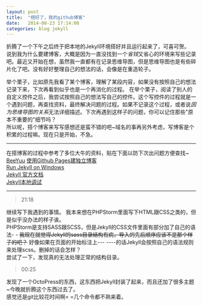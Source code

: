 ```yaml
---
layout: post
title:  "搭好了，我的github博客"
date:   2014-08-23 17:14:00
categories: blog jekyll
---
```


折腾了一个下午之后终于把本地的Jekyll环境搭好并且运行起来了，可喜可贺。  
说到我为什么要建博客，大概是因为一直没找到一个*省钱*又省心的环境来写些记录吧。最近又开始在想，虽然我一直都有在记录思维导图，但是思维导图也是有些碎片化了吧。没有好好整理自己的想法的话，会像是在重造轮子。  
<!-- more-->
举个栗子，比如原先我看了某个博客，理解了某段内容，如果没有按照自己的想法记录下来，下次再看到似乎也是一个再消化的过程。
在举个栗子，阅读了别人的自定义控件之后，我尝试按照自己的想法写自己的控件。这个写控件的过程就是一个遇到问题，再查找资料，最终解决问题的过程。如果不记录这个过程，或者说*因为思维导图的关系*无法详细描述。下次再遇到这样子的问题，你可以记住那些"原本不重要的"细节吗？  
所以呢，搭个博客来写写感想还是蛮不错的吧~域名的事再另外考虑，写博客是个积累的过程嘛。现在只是开始，不急。

-----
在搭博客的过程中参考了多位大牛的资料，贴在下面以防下次出问题方便查找~  
[BeeYuu][BeeYuuGit]        [使用Github Pages建独立博客 ][BeeYuu]  
[Run Jekyll on Windows][Jekyll_in_windows]  
[Jekyll 官方文档][jekyll]  
[Jekyll本地调试][jekyll_debug]  

-----
> 21:18

继续写下我遇到的事情。
我本来想在PHPStorm里面写下HTML跟CSS之类的，但是似乎没办法的样子诶。  
PHPStorm是支持SASS跟SCSS，但是Jekyll的CSS文件里面有部分加了自己的语法- - 
~~我现在就觉得Jekyll的sass目录结构有病，导入的先后顺序应该不是那个样子的吧？~~
好像如果在页面的开始标注上--- ----的话Jekyll会按照自己的语法规则来处理scss。删掉的话会怎样？  
尝试了一下，发现真的无法处理正常的结构目录。

> 00:25

发现了一个OctoPress的东西，这东西把Jekyll封装了起来，而且还加了很多主题~今晚就折腾这个东西过去了。  
感觉还是git比较花时间啊= =几个命令都不熟来着。

[BeeYuu]: 	     http://beiyuu.com/github-pages
[jekyll]:        http://jekyllrb.com/docs/home/
[BeeYuuGit]:   	 https://github.com/beiyuu
[jekyll_debug]:  http://chxt6896.github.io/blog/2012/02/13/blog-jekyll-native.html
[Jekyll_in_windows]: http://jekyll-windows.juthilo.com/